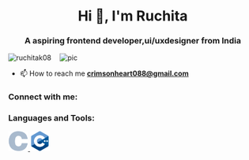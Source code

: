 <h1 align="center">Hi 👋, I'm Ruchita</h1>
<h3 align="center">A aspiring frontend developer,ui/uxdesigner from India</h3>
<img align="right" alt="pic" width="400" src="https://www.google.com/url?sa=i&url=https%3A%2F%2Fwww.pinterest.com%2Fideas%2Fpixel-life%2F951137190800%2F&psig=AOvVaw3RKBxUfJxBtLTnz_jnQPFT&ust=1750487928472000&source=images&cd=vfe&opi=89978449&ved=0CBMQjRxqFwoTCNDXm-Ox_40DFQAAAAAdAAAAABAW"
<p align="left"> <img src="https://komarev.com/ghpvc/?username=ruchitak08&label=Profile%20views&color=0e75b6&style=flat" alt="ruchitak08" /> </p>

- 📫 How to reach me **crimsonheart088@gmail.com**

<h3 align="left">Connect with me:</h3>
<p align="left">
</p>

<h3 align="left">Languages and Tools:</h3>
<p align="left"> <a href="https://www.cprogramming.com/" target="_blank" rel="noreferrer"> <img src="https://raw.githubusercontent.com/devicons/devicon/master/icons/c/c-original.svg" alt="c" width="40" height="40"/> </a> <a href="https://www.w3schools.com/cpp/" target="_blank" rel="noreferrer"> <img src="https://raw.githubusercontent.com/devicons/devicon/master/icons/cplusplus/cplusplus-original.svg" alt="cplusplus" width="40" height="40"/> </a> </p>

<!--
**RuchitaK08/RuchitaK08** is a ✨ _special_ ✨ repository because its `README.md` (this file) appears on your GitHub profile.

Here are some ideas to get you started:

- 🔭 I’m currently working on ...
- 🌱 I’m currently learning ...
- 👯 I’m looking to collaborate on ...
- 🤔 I’m looking for help with ...
- 💬 Ask me about ...
- 📫 How to reach me: ...
- 😄 Pronouns: ...
- ⚡ Fun fact: ...
-->
